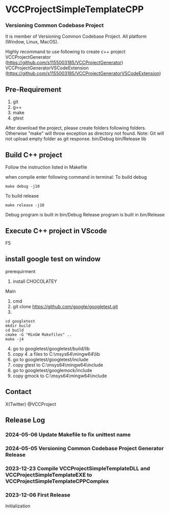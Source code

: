 # VCCProjectSimpleTemplateCPP
### Versioning Common Codebase Project
It is member of Versioning Common Codebase Project.
All platform (Window, Linux, MacOS).

Highly recommand to use following to create c++ project
VCCProjectGenerator (https://github.com/s1155003185/VCCProjectGenerator)
VCCProjectGeneratorVSCodeExtension (https://github.com/s1155003185/VCCProjectGeneratorVSCodeExtension)

## Pre-Requirement
1. git
2. g++
3. make
4. gtest

After download the project, please create folders following folders. Otherwise "make" will throw exception as directory not found.
Note: Git will not upload empty folder as git response.
    bin/Debug
    bin/Release
    lib


## Build C++ project
Follow the instruction listed in Makefile

when compile enter following command in terminal:
To build debug
```
make debug -j10
```

To build release
```
make release -j10
```

Debug program is built in bin/Debug
Release program is built in bin/Release

## Execute C++ project in VScode
F5

## install google test on window

prerequirment
1. install CHOCOLATEY

Main

1. cmd
2. git clone https://github.com/google/googletest.git
3. 
```
cd googletest
mkdir build
cd build
cmake -G "MinGW Makefiles" ..
make -j4
```
4. go to googletest/googletest/build/lib
5. copy 4 .a files to  C:\msys64\mingw64\lib
6. go to googletest/googletest/include
7. copy gtest to C:\msys64\mingw64\include
8. go to googletest/googlemock/include
9. copy gmock to C:\msys64\mingw64\include

## Contact
X(Twitter) @VCCProject

## Release Log

### 2024-05-06 Update Makefile to fix unittest name

### 2024-05-05 Versioning Common Codebase Project Generator Release

### 2023-12-23 Compile VCCProjectSimpleTemplateDLL and VCCProjectSimpleTemplateEXE to VCCProjectSimpleTemplateCPPComplex

### 2023-12-06 First Release
Initialization
